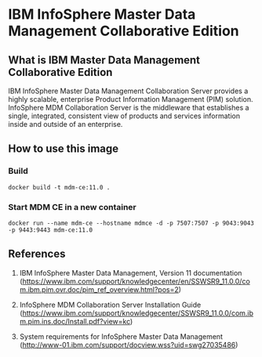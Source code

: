 # IBM InfoSphere Master Data Management Collaborative Edition

## What is IBM Master Data Management Collaborative Edition

IBM InfoSphere Master Data Management Collaboration Server provides a highly scalable, enterprise Product Information Management (PIM) solution. InfoSphere MDM Collaboration Server is the middleware that establishes a single, integrated, consistent view of products and services information inside and outside of an enterprise.

## How to use this image

### Build
```
docker build -t mdm-ce:11.0 .
```

### Start MDM CE in a new container

```
docker run --name mdm-ce --hostname mdmce -d -p 7507:7507 -p 9043:9043 -p 9443:9443 mdm-ce:11.0
```
<!--
xhost + 192.168.8.118
docker run --name mdm-ce --hostname mdmce -e DISPLAY=192.168.8.118:0 --rm -it -p 7507:7507 -p 9043:9043 -p 9443:9443 -v $(pwd):/share mdm-ce:11.0 bash
https://localhost:9043/ibm/console/login.do
http://localhost:7507/utils/enterLogin.jsp
# Admin
# trinitron
# test
-->
## References

1. IBM InfoSphere Master Data Management, Version 11 documentation (https://www.ibm.com/support/knowledgecenter/en/SSWSR9_11.0.0/com.ibm.pim.ovr.doc/pim_ref_overview.html?pos=2)

2. InfoSphere MDM Collaboration Server Installation Guide (https://www.ibm.com/support/knowledgecenter/SSWSR9_11.0.0/com.ibm.pim.ins.doc/Install.pdf?view=kc)

3. System requirements for InfoSphere Master Data Management (http://www-01.ibm.com/support/docview.wss?uid=swg27035486)
